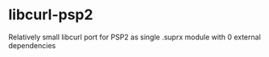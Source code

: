 # libcurl-psp2
Relatively small libcurl port for PSP2 as single .suprx module with 0 external dependencies
